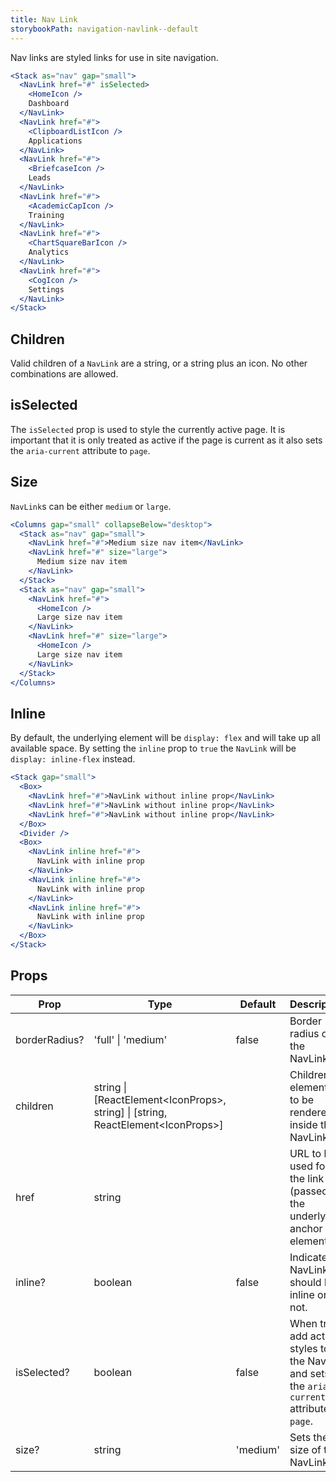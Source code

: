```yaml
---
title: Nav Link
storybookPath: navigation-navlink--default
---
```


Nav links are styled links for use in site navigation.

```jsx live
<Stack as="nav" gap="small">
  <NavLink href="#" isSelected>
    <HomeIcon />
    Dashboard
  </NavLink>
  <NavLink href="#">
    <ClipboardListIcon />
    Applications
  </NavLink>
  <NavLink href="#">
    <BriefcaseIcon />
    Leads
  </NavLink>
  <NavLink href="#">
    <AcademicCapIcon />
    Training
  </NavLink>
  <NavLink href="#">
    <ChartSquareBarIcon />
    Analytics
  </NavLink>
  <NavLink href="#">
    <CogIcon />
    Settings
  </NavLink>
</Stack>
```

## Children

Valid children of a `NavLink` are a string, or a string plus an icon. No other
combinations are allowed.

## isSelected

The `isSelected` prop is used to style the currently active page. It is
important that it is only treated as active if the page is current as it also
sets the `aria-current` attribute to `page`.

## Size

`NavLink`s can be either `medium` or `large`.

```jsx live
<Columns gap="small" collapseBelow="desktop">
  <Stack as="nav" gap="small">
    <NavLink href="#">Medium size nav item</NavLink>
    <NavLink href="#" size="large">
      Medium size nav item
    </NavLink>
  </Stack>
  <Stack as="nav" gap="small">
    <NavLink href="#">
      <HomeIcon />
      Large size nav item
    </NavLink>
    <NavLink href="#" size="large">
      <HomeIcon />
      Large size nav item
    </NavLink>
  </Stack>
</Columns>
```

## Inline

By default, the underlying element will be `display: flex` and will take up all
available space. By setting the `inline` prop to `true` the `NavLink` will be
`display: inline-flex` instead.

```jsx live
<Stack gap="small">
  <Box>
    <NavLink href="#">NavLink without inline prop</NavLink>
    <NavLink href="#">NavLink without inline prop</NavLink>
    <NavLink href="#">NavLink without inline prop</NavLink>
  </Box>
  <Divider />
  <Box>
    <NavLink inline href="#">
      NavLink with inline prop
    </NavLink>
    <NavLink inline href="#">
      NavLink with inline prop
    </NavLink>
    <NavLink inline href="#">
      NavLink with inline prop
    </NavLink>
  </Box>
</Stack>
```

## Props

| Prop          | Type                                                                               | Default  | Description                                                                                  |
| ------------- | ---------------------------------------------------------------------------------- | -------- | -------------------------------------------------------------------------------------------- |
| borderRadius? | 'full' \| 'medium'                                                                 | false    | Border radius of the NavLink.                                                                |
| children      | string \| [ReactElement<IconProps\>, string] \| [string, ReactElement<IconProps\>] |          | Children element(s) to be rendered inside the NavLink.                                       |
| href          | string                                                                             |          | URL to be used for the link (passed to the underlying anchor element).                       |
| inline?       | boolean                                                                            | false    | Indicates if NavLink should be inline or not.                                                |
| isSelected?   | boolean                                                                            | false    | When true, add active styles to the NavLink and sets the `aria-current` attribute to `page`. |
| size?         | string                                                                             | 'medium' | Sets the size of the NavLink.                                                                |
